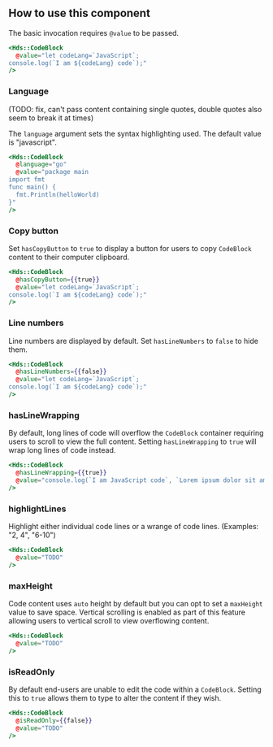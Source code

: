 ## How to use this component

The basic invocation requires `@value` to be passed.

```handlebars
<Hds::CodeBlock
  @value="let codeLang=`JavaScript`;
console.log(`I am ${codeLang} code`);"
/>
```

### Language

(TODO: fix, can't pass content containing single quotes, double quotes also seem to break it at times)

The `language` argument sets the syntax highlighting used. The default value is "javascript".


```handlebars
<Hds::CodeBlock
  @language="go"
  @value="package main
import fmt
func main() {
  fmt.Println(helloWorld)
}"
/>
``` 


### Copy button

Set `hasCopyButton` to `true` to display a button for users to copy `CodeBlock` content to their computer clipboard.

```handlebars
<Hds::CodeBlock
  @hasCopyButton={{true}}
  @value="let codeLang=`JavaScript`;
console.log(`I am ${codeLang} code`);"
/>
```

### Line numbers

Line numbers are displayed by default. Set `hasLineNumbers` to `false` to hide them.

```handlebars
<Hds::CodeBlock
  @hasLineNumbers={{false}}
  @value="let codeLang=`JavaScript`;
console.log(`I am ${codeLang} code`);"
/>
```

### hasLineWrapping

By default, long lines of code will overflow the `CodeBlock` container requiring users to scroll to view the full content. Setting `hasLineWrapping` to `true` will wrap long lines of code instead.

```handlebars
<Hds::CodeBlock
  @hasLineWrapping={{true}}
  @value="console.log(`I am JavaScript code`, `Lorem ipsum dolor sit amet, consectetur adipiscing elit, sed do eiusmod tempor incididunt ut labore et dolore magna aliqua. Ut enim ad minim veniam`);"
/>
```

### highlightLines

Highlight either individual code lines or a wrange of code lines. (Examples: "2, 4", "6-10")

```handlebars
<Hds::CodeBlock
  @value="TODO"
/>
```

### maxHeight

Code content uses `auto` height by default but you can opt to set a `maxHeight` value to save space. Vertical scrolling is enabled as part of this feature allowing users to vertical scroll to view overflowing content.

```handlebars
<Hds::CodeBlock
  @value="TODO"
/>
```

### isReadOnly

By default end-users are unable to edit the code within a `CodeBlock`. Setting this to `true` allows them to type to alter the content if they wish.

```handlebars
<Hds::CodeBlock
  @isReadOnly={{false}}
  @value="TODO"
/>
```

